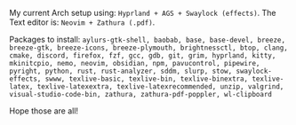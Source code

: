 My current Arch setup using: `Hyprland + AGS + Swaylock (effects)`.
The Text editor is: `Neovim + Zathura (.pdf)`.

Packages to install: `aylurs-gtk-shell, baobab, base, base-devel, breeze, breeze-gtk, breeze-icons, breeze-plymouth, brightnessctl, btop, clang, cmake, discord, firefox, fzf, gcc, gdb, git, grim, hyprland, kitty, mkinitcpio, nemo, neovim, obsidian, npm, pavucontrol, pipewire, pyright, python, rust, rust-analyzer, sddm, slurp, stow, swaylock-effects, swww, texlive-basic, texlive-bin, texlive-binextra, texlive-latex, texlive-latexextra, texlive-latexrecommended, unzip, valgrind, visual-studio-code-bin, zathura, zathura-pdf-poppler, wl-clipboard`

Hope those are all!


